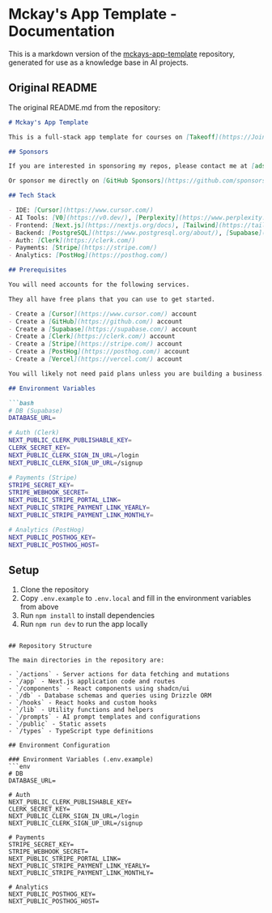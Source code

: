 # Mckay's App Template - Documentation

This is a markdown version of the [mckays-app-template](https://github.com/mckaywrigley/mckays-app-template) repository, generated for use as a knowledge base in AI projects.

## Original README

The original README.md from the repository:

```markdown
# Mckay's App Template

This is a full-stack app template for courses on [Takeoff](https://JoinTakeoff.com/).

## Sponsors

If you are interested in sponsoring my repos, please contact me at [ads@takeoffai.org](mailto:ads@takeoffai.org).

Or sponsor me directly on [GitHub Sponsors](https://github.com/sponsors/mckaywrigley).

## Tech Stack

- IDE: [Cursor](https://www.cursor.com/)
- AI Tools: [V0](https://v0.dev/), [Perplexity](https://www.perplexity.com/)
- Frontend: [Next.js](https://nextjs.org/docs), [Tailwind](https://tailwindcss.com/docs/guides/nextjs), [Shadcn](https://ui.shadcn.com/docs/installation), [Framer Motion](https://www.framer.com/motion/introduction/)
- Backend: [PostgreSQL](https://www.postgresql.org/about/), [Supabase](https://supabase.com/), [Drizzle](https://orm.drizzle.team/docs/get-started-postgresql), [Server Actions](https://nextjs.org/docs/app/building-your-application/data-fetching/server-actions-and-mutations)
- Auth: [Clerk](https://clerk.com/)
- Payments: [Stripe](https://stripe.com/)
- Analytics: [PostHog](https://posthog.com/)

## Prerequisites

You will need accounts for the following services.

They all have free plans that you can use to get started.

- Create a [Cursor](https://www.cursor.com/) account
- Create a [GitHub](https://github.com/) account
- Create a [Supabase](https://supabase.com/) account
- Create a [Clerk](https://clerk.com/) account
- Create a [Stripe](https://stripe.com/) account
- Create a [PostHog](https://posthog.com/) account
- Create a [Vercel](https://vercel.com/) account

You will likely not need paid plans unless you are building a business.

## Environment Variables

```bash
# DB (Supabase)
DATABASE_URL=

# Auth (Clerk)
NEXT_PUBLIC_CLERK_PUBLISHABLE_KEY=
CLERK_SECRET_KEY=
NEXT_PUBLIC_CLERK_SIGN_IN_URL=/login
NEXT_PUBLIC_CLERK_SIGN_UP_URL=/signup

# Payments (Stripe)
STRIPE_SECRET_KEY=
STRIPE_WEBHOOK_SECRET=
NEXT_PUBLIC_STRIPE_PORTAL_LINK=
NEXT_PUBLIC_STRIPE_PAYMENT_LINK_YEARLY=
NEXT_PUBLIC_STRIPE_PAYMENT_LINK_MONTHLY=

# Analytics (PostHog)
NEXT_PUBLIC_POSTHOG_KEY=
NEXT_PUBLIC_POSTHOG_HOST=
```

## Setup

1. Clone the repository
2. Copy `.env.example` to `.env.local` and fill in the environment variables from above
3. Run `npm install` to install dependencies
4. Run `npm run dev` to run the app locally
```

## Repository Structure

The main directories in the repository are:

- `/actions` - Server actions for data fetching and mutations
- `/app` - Next.js application code and routes
- `/components` - React components using shadcn/ui 
- `/db` - Database schemas and queries using Drizzle ORM
- `/hooks` - React hooks and custom hooks
- `/lib` - Utility functions and helpers
- `/prompts` - AI prompt templates and configurations
- `/public` - Static assets
- `/types` - TypeScript type definitions

## Environment Configuration

### Environment Variables (.env.example)
```env
# DB
DATABASE_URL=

# Auth
NEXT_PUBLIC_CLERK_PUBLISHABLE_KEY=
CLERK_SECRET_KEY=
NEXT_PUBLIC_CLERK_SIGN_IN_URL=/login
NEXT_PUBLIC_CLERK_SIGN_UP_URL=/signup

# Payments
STRIPE_SECRET_KEY=
STRIPE_WEBHOOK_SECRET=
NEXT_PUBLIC_STRIPE_PORTAL_LINK=
NEXT_PUBLIC_STRIPE_PAYMENT_LINK_YEARLY=
NEXT_PUBLIC_STRIPE_PAYMENT_LINK_MONTHLY=

# Analytics
NEXT_PUBLIC_POSTHOG_KEY=
NEXT_PUBLIC_POSTHOG_HOST=
```